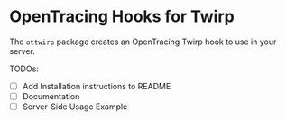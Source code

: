 # OpenTracing Hooks for Twirp

The `ottwirp` package creates an OpenTracing Twirp hook to use in your server.

TODOs:

- [ ] Add Installation instructions to README
- [ ] Documentation
- [ ] Server-Side Usage Example
